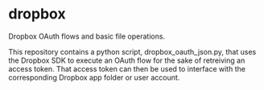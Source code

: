 # dropbox
Dropbox OAuth flows and basic file operations.

This repository contains a python script, dropbox_oauth_json.py, that uses the Dropbox SDK to execute an OAuth flow for the sake of retreiving an access token. That access token can then be used to interface with the corresponding Dropbox app folder or user account.
